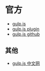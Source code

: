 # 官方

* [gulp.js](http://gulpjs.com/)
* [gulp.js plugin](http://gulpjs.com/plugins/)
* [gulp.js github](https://github.com/gulpjs/gulp)


## 其他
* [gulp.js 中文网](http://www.gulpjs.com.cn/)
